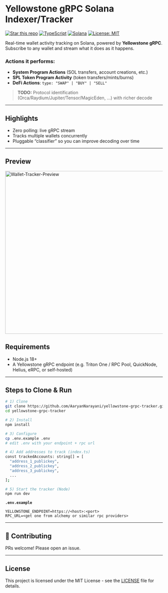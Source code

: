 # Yellowstone gRPC Solana Indexer/Tracker
[![Star this repo](https://img.shields.io/badge/⭐_Star-This_repo-lightgrey?style=flat)](https://github.com/AaryanNarayani/yellowstone-grpc-tracker)
[![TypeScript](https://img.shields.io/badge/TypeScript-007ACC?style=flat&logo=typescript&logoColor=white)](https://www.typescriptlang.org/)
[![Solana](https://img.shields.io/badge/Solana-9945FF?style=flat&logo=solana&logoColor=white)](https://solana.com/)
[![License: MIT](https://img.shields.io/badge/License-MIT-yellow.svg)](https://opensource.org/licenses/MIT) 

Real-time wallet activity tracking on Solana, powered by **Yellowstone gRPC**.
Subscribe to any wallet and stream what it does as it happens.

### Actions it performs:

* **System Program Actions** (SOL transfers, account creations, etc.)
* **SPL Token Program Activity** (token transfers/mints/burns)
* **DeFi Actions**: `type: "SWAP" | "BUY" | "SELL"`

> **TODO:** Protocol identification (Orca/Raydium/Jupiter/Tensor/MagicEden, …) with richer decode

---

## Highlights

* Zero polling: live gRPC stream
* Tracks multiple wallets concurrently
* Pluggable “classifier” so you can improve decoding over time

---

## Preview
<img width="720" height="520" alt="Wallet-Tracker-Preview" src="https://pub-15fcb55ecf4f42e689cf4e7e1a4737ad.r2.dev/tracker_preview.jpeg" />



## Requirements

* Node.js 18+
* A Yellowstone gRPC endpoint (e.g. Triton One / RPC Pool, QuickNode, Helius, eRPC, or self-hosted)

---

## Steps to Clone & Run

```bash
# 1) Clone
git clone https://github.com/AaryanNarayani/yellowstone-grpc-tracker.git
cd yellowstone-grpc-tracker

# 2) Install
npm install

# 3) Configure
cp .env.example .env
# edit .env with your endpoint + rpc url

# 4) Add addresses to track (index.ts)
const trackedAccounts: string[] = [
  "address_1_publickey",
  "address_2_publickey",
  "address_3_publickey",
  ...
];

# 5) Start the tracker (Node)
npm run dev
```

**`.env.example`**

```
YELLOWSTONE_ENDPOINT=https://<host>:<port>
RPC_URL=<get one from alchemy or similar rpc providers>
```

---

## 🤝 Contributing

PRs welcome! Please open an issue.

---

## License

This project is licensed under the MIT License - see the [LICENSE](./LICENSE) file for details.
